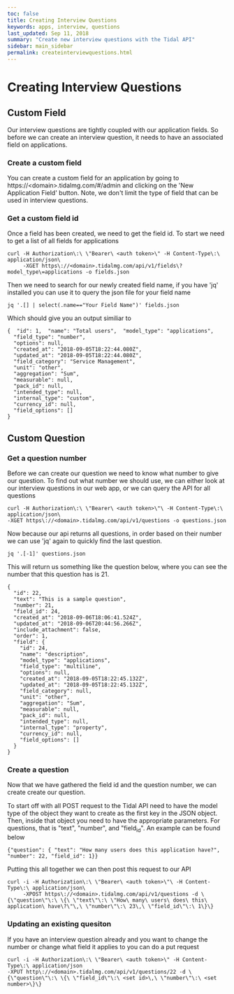 ```yaml
---
toc: false
title: Creating Interview Questions
keywords: apps, interview, questions
last_updated: Sep 11, 2018
summary: "Create new interview questions with the Tidal API"
sidebar: main_sidebar
permalink: createinterviewquestions.html
---
```


# Creating Interview Questions

## Custom Field

Our interview questions are tightly coupled with our application fields. So before we can create an interview question, it needs to have an associated field on applications.

### Create a custom field

You can create a custom field for an application by going to https://\<domain\>.tidalmg.com/#/admin and clicking on the 'New Application Field' button. Note, we don't limit the type of field that can be used in interview questions.


### Get a custom field id

Once a field has been created, we need to get the field id. To start we need to get a list of all fields for applications

    curl -H Authorization\:\ \"Bearer\ <auth token>\" -H Content-Type\:\ application/json\
         -XGET https\://<domain>.tidalmg.com/api/v1/fields\?model_type\=applications -o fields.json

Then we need to search for our newly created field name, if you have 'jq' installed you can use it to query the json file for your field name

    jq '.[] | select(.name=="Your Field Name")' fields.json

Which should give you an output similiar to

    {  "id": 1,  "name": "Total users",  "model_type": "applications",
      "field_type": "number",
      "options": null,
      "created_at": "2018-09-05T18:22:44.080Z",
      "updated_at": "2018-09-05T18:22:44.080Z",
      "field_category": "Service Management",
      "unit": "other",
      "aggregation": "Sum",
      "measurable": null,
      "pack_id": null,
      "intended_type": null,
      "internal_type": "custom",
      "currency_id": null,
      "field_options": []
    }


## Custom Question

### Get a question number

Before we can create our question we need to know what number to give our question. To find out what number we should use, we can either look at our interview questions in our web app, or we can query the API for all questions

    curl -H Authorization\:\ \"Bearer\ <auth token>\"\ -H Content-Type\:\ application/json\
    -XGET https\://<domain>.tidalmg.com/api/v1/questions -o questions.json

Now because our api returns all questions, in order based on their number we can use 'jq' again to quickly find the last question.

    jq '.[-1]' questions.json

This will return us something like the question below, where you can see the number that this question has is 21.

    {
      "id": 22,
      "text": "This is a sample question",
      "number": 21,
      "field_id": 24,
      "created_at": "2018-09-06T18:06:41.524Z",
      "updated_at": "2018-09-06T20:44:56.266Z",
      "include_attachment": false,
      "order": 1,
      "field": {
        "id": 24,
        "name": "description",
        "model_type": "applications",
        "field_type": "multiline",
        "options": null,
        "created_at": "2018-09-05T18:22:45.132Z",
        "updated_at": "2018-09-05T18:22:45.132Z",
        "field_category": null,
        "unit": "other",
        "aggregation": "Sum",
        "measurable": null,
        "pack_id": null,
        "intended_type": null,
        "internal_type": "property",
        "currency_id": null,
        "field_options": []
      }
    }

### Create a question

Now that we have gathered the field id and the question number, we can create create our question.

To start off with all POST request to the Tidal API need to have the model type of the object they want to create as the first key in the JSON object. Then, inside that object you need to have the appropriate parameters. For questions, that is "text", "number", and "field<sub>id</sub>". An example can be found below

    {"question": { "text": "How many users does this application have?", "number": 22, "field_id": 1}}

Putting this all together we can then post this request to our API

    curl -i -H Authorization\:\ \"Bearer\ <auth token>\"\ -H Content-Type\:\ application/json\
         -XPOST https\://<domain>.tidalmg.com/api/v1/questions -d \{\"question\"\:\ \{\ \"text\"\:\ \"How\ many\ users\ does\ this\ application\ have\?\"\,\ \"number\"\:\ 23\,\ \"field_id\"\:\ 1\}\}

### Updating an existing quesiton

If you have an interview question already and you want to change the number or change what field it applies to you can do a put request

    curl -i -H Authorization\:\ \"Bearer\ <auth token>\" -H Content-Type\:\ application/json
    -XPUT http\://<domain>.tidalmg.com/api/v1/questions/22 -d \{\"question\"\:\ \{\ \"field_id\"\:\ <set id>\,\ \"number\"\:\ <set number>\}\}
